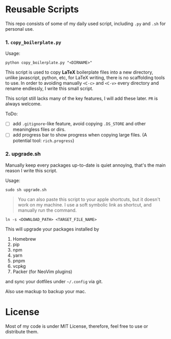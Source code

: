 # Reusable Scripts

This repo consists of some of my daily used script, including `.py` and `.sh` for personal use.

### 1. `copy_boilerplate.py`

Usage:

```shell
python copy_boilerplate.py "<DIRNAME>"
```

This script is used to copy **LaTeX** boilerplate files into a new directory, unlike javascript, python, etc, for LaTeX writing, there is no scaffolding tools to use. In order to avoiding manually `<C-c>` and `<C-v>` every directory and rename endlessly, I write this small script.

This script still lacks many of the key features, I will add these later. `PR` is always welcome.

ToDo:

- [ ] add `.gitignore`-like feature, avoid copying `.DS_STORE` and other meaningless files or dirs.
- [ ] add progress bar to show progress when copying large files. (A potential tool: `rich.progress`)

### 2. upgrade.sh

Manually keep every packages up-to-date is quiet annoying, that's the main reason I write this script.

Usage:

```shell
sudo sh upgrade.sh
```

> You can also paste this script to your apple shortcuts, but it doesn't work on my machine. I use a soft symbolic link as shortcut, and manually run the command.

```shell
ln -s <DOWNLOAD_PATH> <TARGET_FILE_NAME>
```

This will upgrade your packages installed by

1. Homebrew
2. pip
3. npm
4. yarn
5. pnpm
6. vcpkg
7. Packer (for NeoVim plugins)

and sync your dotfiles under `~/.config` via git.

Also use mackup to backup your mac.

# License

Most of my code is under MIT License, therefore, feel free to use or distribute them.
